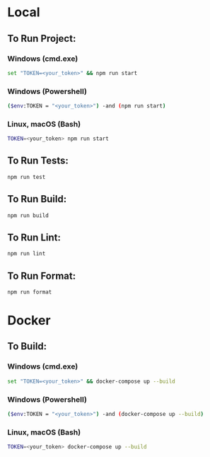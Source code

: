 # Local

## To Run Project:

### Windows (cmd.exe)

```bash
set "TOKEN=<your_token>" && npm run start
```

### Windows (Powershell)

```bash
($env:TOKEN = "<your_token>") -and (npm run start)
```

### Linux, macOS (Bash)

```bash
TOKEN=<your_token> npm run start
```

## To Run Tests:

```bash
npm run test
```

## To Run Build:

```bash
npm run build
```

## To Run Lint:

```bash
npm run lint
```

## To Run Format:

```bash
npm run format
```

# Docker

## To Build:

### Windows (cmd.exe)

```bash
set "TOKEN=<your_token>" && docker-compose up --build
```

### Windows (Powershell)

```bash
($env:TOKEN = "<your_token>") -and (docker-compose up --build)
```

### Linux, macOS (Bash)

```bash
TOKEN=<your_token> docker-compose up --build
```
